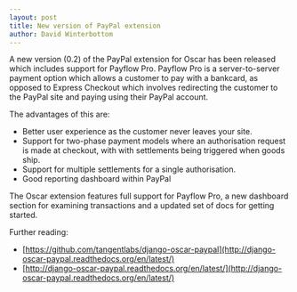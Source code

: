 ```yaml
---
layout: post
title: New version of PayPal extension
author: David Winterbottom
---
```


A new version (0.2) of the PayPal extension for Oscar has been released which includes support
for Payflow Pro.  Payflow Pro is a server-to-server payment option which allows a customer to 
pay with a bankcard, as opposed to Express Checkout which involves redirecting the customer
to the PayPal site and paying using their PayPal account.

The advantages of this are:

* Better user experience as the customer never leaves your site.
* Support for two-phase payment models where an authorisation request is made at checkout, with
  with settlements being triggered when goods ship.  
* Support for multiple settlements for a single authorisation.  
* Good reporting dashboard within PayPal

The Oscar extension features full support for Payflow Pro, a new dashboard section for 
examining transactions and a updated set of docs for getting started.

Further reading:

* [https://github.com/tangentlabs/django-oscar-paypal](http://django-oscar-paypal.readthedocs.org/en/latest/)
* [http://django-oscar-paypal.readthedocs.org/en/latest/](http://django-oscar-paypal.readthedocs.org/en/latest/)
